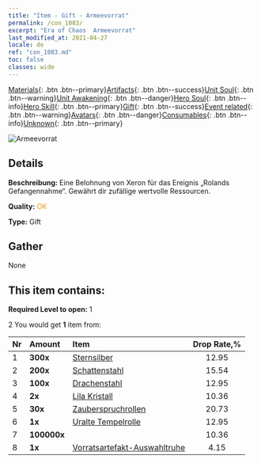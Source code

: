 ```yaml
---
title: "Item - Gift - Armeevorrat"
permalink: /con_1083/
excerpt: "Era of Chaos  Armeevorrat"
last_modified_at: 2021-04-27
locale: de
ref: "con_1083.md"
toc: false
classes: wide
---
```

 [Materials](/ItemsDE/){: .btn .btn--primary}[Artifacts](/ItemsDE/Artifacts/){: .btn .btn--success}[Unit Soul](/ItemsDE/UnitSoul/){: .btn .btn--warning}[Unit Awakening](/ItemsDE/UnitAwakening/){: .btn .btn--danger}[Hero Soul](/ItemsDE/HeroSoul/){: .btn .btn--info}[Hero Skill](/ItemsDE/HeroSkill/){: .btn .btn--primary}[Gift](/ItemsDE/Gift/){: .btn .btn--success}[Event related](/ItemsDE/Events/){: .btn .btn--warning}[Avatars](/ItemsDE/Avatars/){: .btn .btn--danger}[Consumables](/ItemsDE/Consumables/){: .btn .btn--info}[Unknown](/ItemsDE/Unknown/){: .btn .btn--primary}

 ![Armeevorrat](/images/t/i_907132.png)

## Details
 **Beschreibung:** Eine Belohnung von Xeron für das Ereignis „Rolands Gefangennahme“. Gewährt dir zufällige wertvolle Ressourcen.

 **Quality:** <span style="color: #FF8C00">OK</span>

 **Type:** Gift

## Gather

  None

## This item contains:

 **Required Level to open:** 1

 2 You would get **1** item  from:

  | Nr | Amount |     Item    | Drop Rate,% |
  |:---|:-------|:------------|:---------:|
  | 1 |  **300x** | [Sternsilber](/ItemsDE/con_882/) | 12.95 | 
  | 2 |  **200x** | [Schattenstahl](/ItemsDE/con_881/) | 15.54 | 
  | 3 |  **100x** | [Drachenstahl](/ItemsDE/con_880/) | 12.95 | 
  | 4 |  **2x** | [Lila Kristall](/ItemsDE/con_720/) | 10.36 | 
  | 5 |  **30x** | [Zauberspruchrollen](/ItemsDE/con_694/) | 20.73 | 
  | 6 |  **1x** | [Uralte Tempelrolle](/ItemsDE/con_697/) | 12.95 | 
  | 7 |  **100000x** | <i class="fas fa-coins"/> | 10.36 | 
  | 8 |  **1x** | [Vorratsartefakt-Auswahltruhe](/ItemsDE/con_1084/) | 4.15 | 
